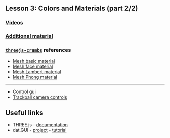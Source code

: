## Lesson 3: Colors and Materials (part 2/2)
    
### [Videos](https://www.udacity.com/course/viewer#!/c-cs291/l-91376562/m-101541791)
### [Additional material](https://www.udacity.com/wiki/cs291#lesson-3-colors-and-materials)

###  [`threejs-crumbs`](https://github.com/cvdlab/threejs-crumbs) references

* [Mesh basic material](https://github.com/cvdlab/threejs-crumbs/blob/master/examples/example14.html)
* [Mesh face material](https://github.com/cvdlab/threejs-crumbs/blob/master/examples/example15.html)
* [Mesh Lambert material](https://github.com/cvdlab/threejs-crumbs/blob/master/examples/example16.html)
* [Mesh Phong material](https://github.com/cvdlab/threejs-crumbs/blob/master/examples/example17.html)

---
* [Control gui](https://github.com/cvdlab/threejs-crumbs/blob/master/examples/example05.html)
* [Trackball camera controls](https://github.com/cvdlab/threejs-crumbs/blob/master/examples/example07.html)

## Useful links

* THREE.js - [documentation](http://threejs.org/docs/)
* dat.GUI - [project](https://code.google.com/p/dat-gui/) -  [tutorial](http://workshop.chromeexperiments.com/examples/gui/#1--Basic-Usage)
